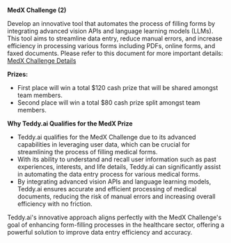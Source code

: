 **MedX Challenge (2)**

Develop an innovative tool that automates the process of filling forms by integrating advanced vision APIs and language learning models (LLMs). This tool aims to streamline data entry, reduce manual errors, and increase efficiency in processing various forms including PDFs, online forms, and faxed documents. Please refer to this document for more important details: [MedX Challenge Details](https://drive.google.com/file/d/10ZA9VVQG8EIA1QW8U4IIl-o9n_Z8146d/view?usp=sharing)

**Prizes:**
- First place will win a total $120 cash prize that will be shared amongst team members.
- Second place will win a total $80 cash prize split amongst team members.

**Why Teddy.ai Qualifies for the MedX Prize**

- Teddy.ai qualifies for the MedX Challenge due to its advanced capabilities in leveraging user data, which can be crucial for streamlining the process of filling medical forms.
- With its ability to understand and recall user information such as past experiences, interests, and life details, Teddy.ai can significantly assist in automating the data entry process for various medical forms.
- By integrating advanced vision APIs and language learning models, Teddy.ai ensures accurate and efficient processing of medical documents, reducing the risk of manual errors and increasing overall efficiency with no friction.

Teddy.ai's innovative approach aligns perfectly with the MedX Challenge's goal of enhancing form-filling processes in the healthcare sector, offering a powerful solution to improve data entry efficiency and accuracy.
